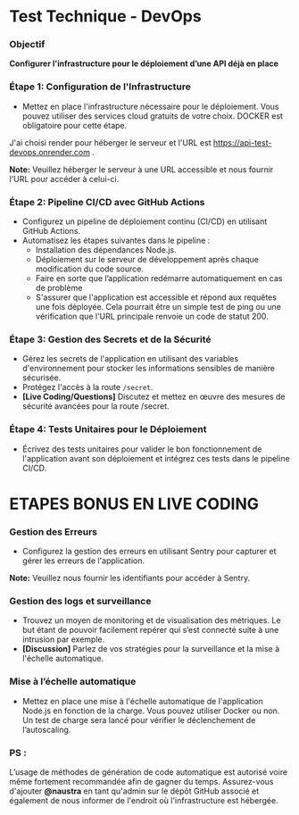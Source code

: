 # **Test Technique - DevOps**

### **Objectif**

**Configurer l'infrastructure pour le déploiement d’une API déjà en place**

### **Étape 1: Configuration de l'Infrastructure**

- Mettez en place l'infrastructure nécessaire pour le déploiement. Vous pouvez utiliser des services cloud gratuits de votre choix. DOCKER est obligatoire pour cette étape.

J'ai choisi render pour héberger le serveur et l'URL est https://api-test-devops.onrender.com .

**Note:** Veuillez héberger le serveur à une URL accessible et nous fournir l'URL pour accéder à celui-ci.

### **Étape 2: Pipeline CI/CD avec GitHub Actions**

- Configurez un pipeline de déploiement continu (CI/CD) en utilisant GitHub Actions.
- Automatisez les étapes suivantes dans le pipeline :
  - Installation des dépendances Node.js.
  - Déploiement sur le serveur de développement après chaque modification du code source.
  - Faire en sorte que l’application redémarre automatiquement en cas de problème
  - S'assurer que l'application est accessible et répond aux requêtes une fois déployée. Cela pourrait être un simple test de ping ou une vérification que l'URL principale renvoie un code de statut 200.

### **Étape 3: Gestion des Secrets et de la Sécurité**

- Gérez les secrets de l'application en utilisant des variables d'environnement pour stocker les informations sensibles de manière sécurisée.
- Protégez l'accès à la route `/secret`.
- **[Live Coding/Questions]** Discutez et mettez en œuvre des mesures de sécurité avancées pour la route /secret.

### **Étape 4: Tests Unitaires pour le Déploiement**

- Écrivez des tests unitaires pour valider le bon fonctionnement de l'application avant son déploiement et intégrez ces tests dans le pipeline CI/CD.

# ETAPES BONUS EN LIVE CODING

### **Gestion des Erreurs**

- Configurez la gestion des erreurs en utilisant Sentry pour capturer et gérer les erreurs de l'application.

**Note:** Veuillez nous fournir les identifiants pour accéder à Sentry.

### **Gestion des logs et surveillance**

- Trouvez un moyen de monitoring et de visualisation des métriques. Le but étant de pouvoir facilement repérer qui s’est connecté suite à une intrusion par exemple.
- **[Discussion]** Parlez de vos stratégies pour la surveillance et la mise à l'échelle automatique.

### **Mise à l’échelle automatique**

- Mettez en place une mise à l'échelle automatique de l'application Node.js en fonction de la charge. Vous pouvez utiliser Docker ou non. Un test de charge sera lancé pour vérifier le déclenchement de l’autoscaling.

### PS :

L’usage de méthodes de génération de code automatique est autorisé voire même fortement recommandée afin de gagner du temps.
Assurez-vous d'ajouter **@naustra** en tant qu'admin sur le dépôt GitHub associé et également de nous informer de l'endroit où l'infrastructure est hébergée.
